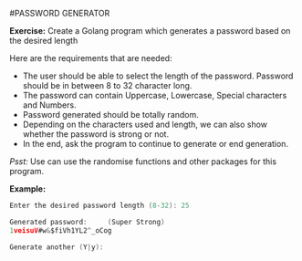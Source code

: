 #PASSWORD GENERATOR

**Exercise:**
Create a Golang program which generates a password based on the desired length

Here are the requirements that are needed:

* The user should be able to select the length of the password. Password should be in between 8 to 32 character long.
* The password can contain Uppercase, Lowercase, Special characters and Numbers.
* Password generated should be totally random.
* Depending on the characters used and length, we can also show whether the password is strong or not.
* In the end, ask the program to continue to generate or end generation.

*Psst:* Use can use the randomise functions and other packages for this program.

**Example:**
```go
Enter the desired password length (8-32): 25

Generated password:     (Super Strong)
1veisuV#w&$fiVh1YL2^_oCog

Generate another (Y|y):  
```